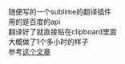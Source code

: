 随便写的一个sublime的翻译插件  
用的是百度的api  
翻译好了就直接贴在clipboard里面  
大概做了1个多小时的样子  
参考[这个文章](https://blog.csdn.net/hbh112233abc/article/details/87719336)
